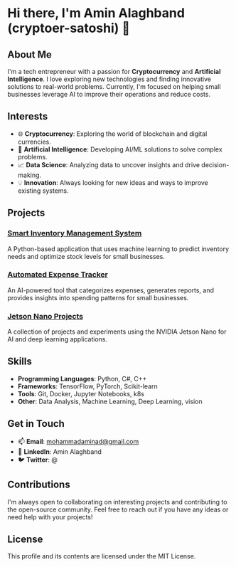 # Hi there, I'm Amin Alaghband (cryptoer-satoshi) 👋

## About Me
I'm a tech entrepreneur with a passion for **Cryptocurrency** and **Artificial Intelligence**. I love exploring new technologies and finding innovative solutions to real-world problems. Currently, I'm focused on helping small businesses leverage AI to improve their operations and reduce costs.

## Interests
- 🌐 **Cryptocurrency**: Exploring the world of blockchain and digital currencies.
- 🤖 **Artificial Intelligence**: Developing AI/ML solutions to solve complex problems.
- 📈 **Data Science**: Analyzing data to uncover insights and drive decision-making.
- 💡 **Innovation**: Always looking for new ideas and ways to improve existing systems.

## Projects
### [Smart Inventory Management System](https://github.com/cryptoer-satoshi)
A Python-based application that uses machine learning to predict inventory needs and optimize stock levels for small businesses.

### [Automated Expense Tracker](https://github.com/cryptoer-satoshi)
An AI-powered tool that categorizes expenses, generates reports, and provides insights into spending patterns for small businesses.

### [Jetson Nano Projects](https://github.com/cryptoer-satoshi/jetson-nano)
A collection of projects and experiments using the NVIDIA Jetson Nano for AI and deep learning applications.

## Skills
- **Programming Languages**: Python, C#, C++
- **Frameworks**: TensorFlow, PyTorch, Scikit-learn
- **Tools**: Git, Docker, Jupyter Notebooks, k8s
- **Other**: Data Analysis, Machine Learning, Deep Learning, vision

## Get in Touch
- 📫 **Email**: mohammadaminad@gmail.com
- 💼 **LinkedIn**: Amin Alaghband
- 🐦 **Twitter**: @

## Contributions
I'm always open to collaborating on interesting projects and contributing to the open-source community. Feel free to reach out if you have any ideas or need help with your projects!

## License
This profile and its contents are licensed under the MIT License.

